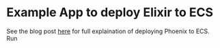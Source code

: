 # Example App to deploy Elixir to ECS

See the blog post [here](https://silbernagel.dev/posts/deploying-elixir-on-ecs-part-1) for full explaination of deploying Phoenix to ECS.
Run
